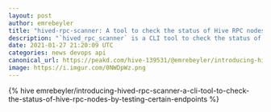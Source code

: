 ```yaml
---
layout: post
author: emrebeyler
title: "hived-rpc-scanner: A tool to check the status of Hive RPC nodes by testing certain endpoints."
description: "`hived_rpc_scanner` is a CLI tool to check the status of Hive RPC nodes by testing certain endpoints."
date: 2021-01-27 21:20:09 UTC
categories: news devops api
canonical_url: https://peakd.com/hive-139531/@emrebeyler/introducing-hived-rpc-scanner-a-cli-tool-to-check-the-status-of-hive-rpc-nodes-by-testing-certain-endpoints
image: https://i.imgur.com/0NWDpWz.png
---
```

{% hive emrebeyler/introducing-hived-rpc-scanner-a-cli-tool-to-check-the-status-of-hive-rpc-nodes-by-testing-certain-endpoints %}
